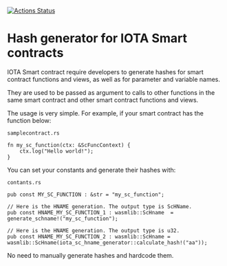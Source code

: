 [![Actions Status](https://github.com/brunoamancio/IOTA-SC-HName-Generator/workflows/Build%20and%20test/badge.svg)](https://github.com/brunoamancio/IOTA-SC-HName-Generator/actions)

# Hash generator for IOTA Smart contracts

IOTA Smart contract require developers to generate hashes for smart contract functions and views, as well as for parameter and variable names. 

They are used to be passed as argument to calls to other functions in the same smart contract and other smart contract functions and views.

The usage is very simple. For example, if your smart contract has the function below:

`samplecontract.rs`
```
fn my_sc_function(ctx: &ScFuncContext) {
    ctx.log("Hello world!");
}
```

You can set your constants and generate their hashes with:

`contants.rs`
```
pub const MY_SC_FUNCTION : &str = "my_sc_function";

// Here is the HNAME generation. The output type is ScHName.
pub const HNAME_MY_SC_FUNCTION_1 : wasmlib::ScHname  = generate_schname!("my_sc_function");

// Here is the HNAME generation. The output type is u32.
pub const HNAME_MY_SC_FUNCTION_2 : wasmlib::ScHname = wasmlib::ScHname(iota_sc_hname_generator::calculate_hash!("aa"));
```

No need to manually generate hashes and hardcode them.
